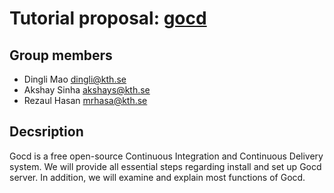 # Tutorial proposal: [gocd](https://www.gocd.org/pipelines-as-code.html)
##  Group members

 - Dingli Mao dingli@kth.se
 - Akshay Sinha akshays@kth.se
 - Rezaul Hasan mrhasa@kth.se
## Decsription
Gocd is a free open-source Continuous Integration and Continuous Delivery system. We will provide all essential steps regarding install and set up Gocd server. In addition, we will examine and explain most functions of Gocd.
